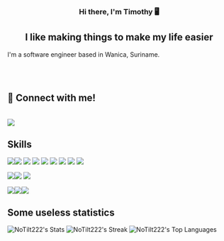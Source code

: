 <h3 align="center">
Hi there, I'm <a>Timothy</a> 🖥️
</h3>
<h2 align="center">
I like making things to make my life easier
</h2>
<p>
I'm a software engineer based in Wanica, Suriname.
</p>

<br>
<br>

<h2>
 🤝 Connect with me!
</h2><br>
<a href="https://www.linkedin.com/in/timothy-mentowidjojo"><img src="https://img.shields.io/badge/LinkedIn-0077B5?style=for-the-badge&logo=linkedin&logoColor=white"></a>




## Skills
<img src="https://img.shields.io/badge/TypeScript-007ACC?style=for-the-badge&logo=typescript&logoColor=white" /><img src="https://img.shields.io/badge/JavaScript-323330?style=for-the-badge&logo=javascript&logoColor=F7DF1E" />
<img src="https://img.shields.io/badge/Dart-0175C2?style=for-the-badge&logo=dart&logoColor=white" />
<img src="https://img.shields.io/badge/PHP-777BB4?style=for-the-badge&logo=php&logoColor=white" />
<img src="https://img.shields.io/badge/C%23-239120?style=for-the-badge&logo=c-sharp&logoColor=white" />
<img src="https://img.shields.io/badge/Python-14354C?style=for-the-badge&logo=python&logoColor=white" />
<img src="https://img.shields.io/badge/Java-ED8B00?style=for-the-badge&logo=openjdk&logoColor=white" />
<img src="https://img.shields.io/badge/Unity-100000?style=for-the-badge&logo=unity&logoColor=white" />
<img src="https://img.shields.io/badge/Microsoft_SQL_Server-CC2927?style=for-the-badge&logo=microsoft-sql-server&logoColor=white" />


<img src="https://img.shields.io/badge/Node.js-339933?style=for-the-badge&logo=nodedotjs&logoColor=white" /><img src="https://img.shields.io/badge/React-20232A?style=for-the-badge&logo=react&logoColor=61DAFB" />
<img src="https://img.shields.io/badge/Flutter-02569B?style=for-the-badge&logo=flutter&logoColor=white" />







<img src="https://img.shields.io/badge/Tailwind_CSS-38B2AC?style=for-the-badge&logo=tailwind-css&logoColor=white" /><img src="https://img.shields.io/badge/Bootstrap-563D7C?style=for-the-badge&logo=bootstrap&logoColor=white" /><img src="https://img.shields.io/badge/styled--components-DB7093?style=for-the-badge&logo=styled-components&logoColor=white" />




<h2>
Some useless statistics
</h2>

![NoTilt222's Stats](https://github-readme-stats.vercel.app/api?username=NoTilt222&theme=monokai&show_icons=true&hide_border=false&count_private=true)
![NoTilt222's Streak](https://github-readme-streak-stats.herokuapp.com/?user=NoTilt222&theme=monokai&hide_border=false)
![NoTilt222's Top Languages](https://github-readme-stats.vercel.app/api/top-langs/?username=NoTilt222&theme=monokai&show_icons=true&hide_border=false&layout=compact)
